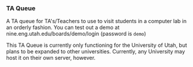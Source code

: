### TA Queue

A TA queue for TA's/Teachers to use to visit students in a computer lab in an orderly fashion. You can test out a demo
at nine.eng.utah.edu/boards/demo/login (password is `demo`)

This TA Queue is currently only functioning for the University of Utah, but plans to be expanded to other universities.
Currently, any University may host it on their own server, however.
